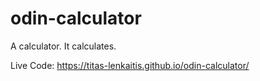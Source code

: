 # odin-calculator
A calculator. It calculates.


Live Code: https://titas-lenkaitis.github.io/odin-calculator/
